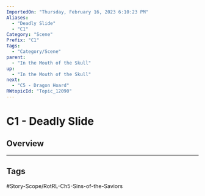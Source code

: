 ```yaml
---
ImportedOn: "Thursday, February 16, 2023 6:10:23 PM"
Aliases:
  - "Deadly Slide"
  - "C1"
Category: "Scene"
Prefix: "C1"
Tags:
  - "Category/Scene"
parent:
  - "In the Mouth of the Skull"
up:
  - "In the Mouth of the Skull"
next:
  - "C5 - Dragon Hoard"
RWtopicId: "Topic_12090"
---
```

# C1 - Deadly Slide
## Overview

---
## Tags
#Story-Scope/RotRL-Ch5-Sins-of-the-Saviors

